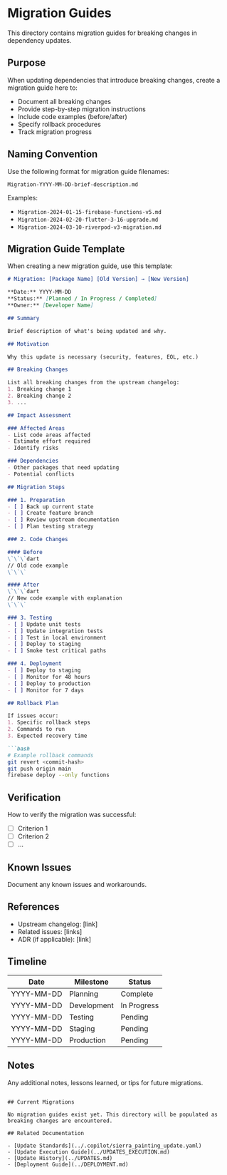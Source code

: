# Migration Guides

This directory contains migration guides for breaking changes in dependency updates.

## Purpose

When updating dependencies that introduce breaking changes, create a migration guide here to:
- Document all breaking changes
- Provide step-by-step migration instructions
- Include code examples (before/after)
- Specify rollback procedures
- Track migration progress

## Naming Convention

Use the following format for migration guide filenames:

```
Migration-YYYY-MM-DD-brief-description.md
```

Examples:
- `Migration-2024-01-15-firebase-functions-v5.md`
- `Migration-2024-02-20-flutter-3-16-upgrade.md`
- `Migration-2024-03-10-riverpod-v3-migration.md`

## Migration Guide Template

When creating a new migration guide, use this template:

```markdown
# Migration: [Package Name] [Old Version] → [New Version]

**Date:** YYYY-MM-DD  
**Status:** [Planned / In Progress / Completed]  
**Owner:** [Developer Name]

## Summary

Brief description of what's being updated and why.

## Motivation

Why this update is necessary (security, features, EOL, etc.)

## Breaking Changes

List all breaking changes from the upstream changelog:
1. Breaking change 1
2. Breaking change 2
3. ...

## Impact Assessment

### Affected Areas
- List code areas affected
- Estimate effort required
- Identify risks

### Dependencies
- Other packages that need updating
- Potential conflicts

## Migration Steps

### 1. Preparation
- [ ] Back up current state
- [ ] Create feature branch
- [ ] Review upstream documentation
- [ ] Plan testing strategy

### 2. Code Changes

#### Before
\`\`\`dart
// Old code example
\`\`\`

#### After
\`\`\`dart
// New code example with explanation
\`\`\`

### 3. Testing
- [ ] Update unit tests
- [ ] Update integration tests
- [ ] Test in local environment
- [ ] Deploy to staging
- [ ] Smoke test critical paths

### 4. Deployment
- [ ] Deploy to staging
- [ ] Monitor for 48 hours
- [ ] Deploy to production
- [ ] Monitor for 7 days

## Rollback Plan

If issues occur:
1. Specific rollback steps
2. Commands to run
3. Expected recovery time

```bash
# Example rollback commands
git revert <commit-hash>
git push origin main
firebase deploy --only functions
```

## Verification

How to verify the migration was successful:
- [ ] Criterion 1
- [ ] Criterion 2
- [ ] ...

## Known Issues

Document any known issues and workarounds.

## References

- Upstream changelog: [link]
- Related issues: [links]
- ADR (if applicable): [link]

## Timeline

| Date | Milestone | Status |
|------|-----------|--------|
| YYYY-MM-DD | Planning | Complete |
| YYYY-MM-DD | Development | In Progress |
| YYYY-MM-DD | Testing | Pending |
| YYYY-MM-DD | Staging | Pending |
| YYYY-MM-DD | Production | Pending |

## Notes

Any additional notes, lessons learned, or tips for future migrations.
```

## Current Migrations

No migration guides exist yet. This directory will be populated as breaking changes are encountered.

## Related Documentation

- [Update Standards](../.copilot/sierra_painting_update.yaml)
- [Update Execution Guide](../UPDATES_EXECUTION.md)
- [Update History](../UPDATES.md)
- [Deployment Guide](../DEPLOYMENT.md)
